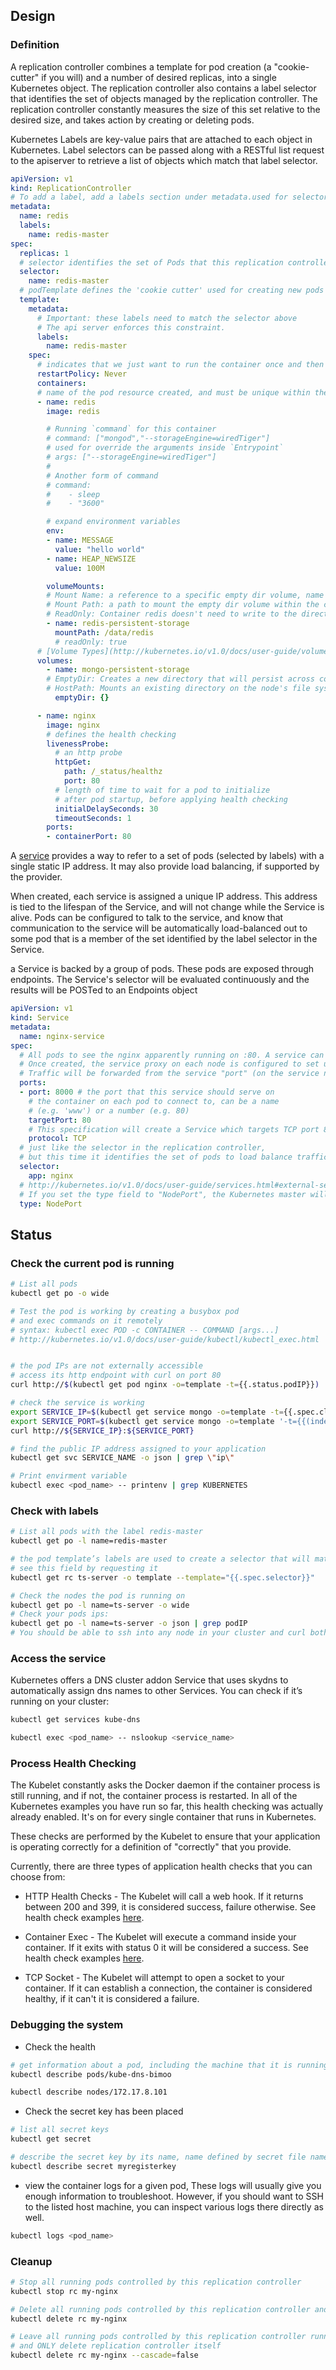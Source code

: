 ## Design

### Definition

A replication controller combines a template for pod creation (a "cookie-cutter" if you will) and a number of desired replicas, into a single Kubernetes object. The replication controller also contains a label selector that identifies the set of objects managed by the replication controller. The replication controller constantly measures the size of this set relative to the desired size, and takes action by creating or deleting pods.

Kubernetes Labels are key-value pairs that are attached to each object in Kubernetes. Label selectors can be passed along with a RESTful list request to the apiserver to retrieve a list of objects which match that label selector.

```yaml
apiVersion: v1
kind: ReplicationController
# To add a label, add a labels section under metadata.used for selectors
metadata:
  name: redis
  labels:
    name: redis-master
spec:
  replicas: 1
  # selector identifies the set of Pods that this replication controller is responsible for managing
  selector:
    name: redis-master
  # podTemplate defines the 'cookie cutter' used for creating new pods when necessary
  template:
    metadata:
      # Important: these labels need to match the selector above
      # The api server enforces this constraint.
      labels:
        name: redis-master
    spec:
      # indicates that we just want to run the container once and then terminate the pod.
      restartPolicy: Never
      containers:
      # name of the pod resource created, and must be unique within the cluster
      - name: redis
        image: redis

        # Running `command` for this container
        # command: ["mongod","--storageEngine=wiredTiger"]
        # used for override the arguments inside `Entrypoint`
        # args: ["--storageEngine=wiredTiger"]
        #
        # Another form of command
        # command:
        #    - sleep
        #    - "3600"

        # expand environment variables
        env:
        - name: MESSAGE
          value: "hello world"
        - name: HEAP_NEWSIZE
          value: 100M

        volumeMounts:
        # Mount Name: a reference to a specific empty dir volume, name must match the volume name below
        # Mount Path: a path to mount the empty dir volume within the container
        # ReadOnly: Container redis doesn't need to write to the directory, most used to share with another container with volume
        - name: redis-persistent-storage
          mountPath: /data/redis
          # readOnly: true
      # [Volume Types](http://kubernetes.io/v1.0/docs/user-guide/volumes.html)
      volumes:
        - name: mongo-persistent-storage
        # EmptyDir: Creates a new directory that will persist across container failures and restarts.
        # HostPath: Mounts an existing directory on the node's file system (e.g. /var/logs).
          emptyDir: {}

      - name: nginx
        image: nginx
        # defines the health checking
        livenessProbe:
          # an http probe
          httpGet:
            path: /_status/healthz
            port: 80
          # length of time to wait for a pod to initialize
          # after pod startup, before applying health checking
          initialDelaySeconds: 30
          timeoutSeconds: 1
        ports:
        - containerPort: 80
```

A [service](http://kubernetes.io/v1.0/docs/user-guide/services.html) provides a way to refer to a set of pods (selected by labels) with a single static IP address. It may also provide load balancing, if supported by the provider.

When created, each service is assigned a unique IP address. This address is tied to the lifespan of the Service, and will not change while the Service is alive. Pods can be configured to talk to the service, and know that communication to the service will be automatically load-balanced out to some pod that is a member of the set identified by the label selector in the Service.

a Service is backed by a group of pods. These pods are exposed through endpoints. The Service's selector will be evaluated continuously and the results will be POSTed to an Endpoints object

```yaml
apiVersion: v1
kind: Service
metadata:
  name: nginx-service
spec:
  # All pods to see the nginx apparently running on :80. A service can map an incoming port to any targetPort in the backend pod.
  # Once created, the service proxy on each node is configured to set up a proxy on the specified port (in this case port 8000).
  # Traffic will be forwarded from the service "port" (on the service node) to the targetPort on the pod that the service listens to.
  ports:
  - port: 8000 # the port that this service should serve on
    # the container on each pod to connect to, can be a name
    # (e.g. 'www') or a number (e.g. 80)
    targetPort: 80
    # This specification will create a Service which targets TCP port 80 on any Pod with the app=nginx label, and expose it on an abstracted Service port (targetPort: is the port the container accepts traffic on, port: is the abstracted Service port, which can be any port other pods use to access the Service)
    protocol: TCP
  # just like the selector in the replication controller,
  # but this time it identifies the set of pods to load balance traffic to.
  selector:
    app: nginx
  # http://kubernetes.io/v1.0/docs/user-guide/services.html#external-services
  # If you set the type field to "NodePort", the Kubernetes master will allocate a port from a flag-configured range (default: 30000-32767), and each node will proxy that port (the same port number on every node) into your Service. That port will be reported in your Service's spec.ports[*].nodePort field.
  type: NodePort
```

## Status

### Check the current pod is running

```bash
# List all pods
kubectl get po -o wide

# Test the pod is working by creating a busybox pod
# and exec commands on it remotely
# syntax: kubectl exec POD -c CONTAINER -- COMMAND [args...]
# http://kubernetes.io/v1.0/docs/user-guide/kubectl/kubectl_exec.html


# the pod IPs are not externally accessible
# access its http endpoint with curl on port 80
curl http://$(kubectl get pod nginx -o=template -t={{.status.podIP}})

# check the service is working
export SERVICE_IP=$(kubectl get service mongo -o=template -t={{.spec.clusterIP}})
export SERVICE_PORT=$(kubectl get service mongo -o=template '-t={{(index .spec.ports 0).port}}')
curl http://${SERVICE_IP}:${SERVICE_PORT}

# find the public IP address assigned to your application
kubectl get svc SERVICE_NAME -o json | grep \"ip\"

# Print envirment variable
kubectl exec <pod_name> -- printenv | grep KUBERNETES
```

### Check with labels

```bash
# List all pods with the label redis-master
kubectl get po -l name=redis-master

# the pod template’s labels are used to create a selector that will match pods carrying those labels
# see this field by requesting it
kubectl get rc ts-server -o template --template="{{.spec.selector}}"

# Check the nodes the pod is running on
kubectl get po -l name=ts-server -o wide
# Check your pods ips:
kubectl get po -l name=ts-server -o json | grep podIP
# You should be able to ssh into any node in your cluster and curl both ips. Note that the containers are not using port 80 on the node, nor are there any special NAT rules to route traffic to the pod. This means you can run multiple nginx pods on the same node all using the same containerPort and access them from any other pod or node in your cluster using ip. Like Docker, ports can still be published to the host node's interface(s), but the need for this is radically diminished because of the networking model.
```

### Access the service

Kubernetes offers a DNS cluster addon Service that uses skydns to automatically assign dns names to other Services. You can check if it’s running on your cluster:

```bash
kubectl get services kube-dns

kubectl exec <pod_name> -- nslookup <service_name>
```

### Process Health Checking

The Kubelet constantly asks the Docker daemon if the container process is still running, and if not, the container process is restarted. In all of the Kubernetes examples you have run so far, this health checking was actually already enabled. It's on for every single container that runs in Kubernetes.

These checks are performed by the Kubelet to ensure that your application is operating correctly for a definition of "correctly" that you provide.

Currently, there are three types of application health checks that you can choose from:

- HTTP Health Checks - The Kubelet will call a web hook. If it returns between 200 and 399, it is considered success, failure otherwise. See health check examples [here](http://kubernetes.io/v1.0/docs/user-guide/liveness/).

- Container Exec - The Kubelet will execute a command inside your container. If it exits with status 0 it will be considered a success. See health check examples [here](http://kubernetes.io/v1.0/docs/user-guide/liveness/).

- TCP Socket - The Kubelet will attempt to open a socket to your container. If it can establish a connection, the container is considered healthy, if it can't it is considered a failure.


### Debugging the system

- Check the health

```bash
# get information about a pod, including the machine that it is running on
kubectl describe pods/kube-dns-bimoo

kubectl describe nodes/172.17.8.101
```

- Check the secret key has been placed

```bash
# list all secret keys
kubectl get secret

# describe the secret key by its name, name defined by secret file name field
kubectl describe secret myregisterkey
```

- view the container logs for a given pod, These logs will usually give you enough information to troubleshoot.
However, if you should want to SSH to the listed host machine, you can inspect various logs there directly as well.

```bash
kubectl logs <pod_name>
```

### Cleanup

```bash
# Stop all running pods controlled by this replication controller
kubectl stop rc my-nginx

# Delete all running pods controlled by this replication controller and itself
kubectl delete rc my-nginx

# Leave all running pods controlled by this replication controller running
# and ONLY delete replication controller itself
kubectl delete rc my-nginx --cascade=false


```
